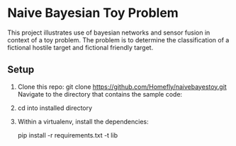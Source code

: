 # Naive Bayesian Toy Problem
This project illustrates use of bayesian networks and sensor fusion in context of a toy problem. The problem is to determine the classification of a fictional hostile target and fictional friendly target.

## Setup

1. Clone this repo:
 git clone https://github.com/Homefly/naivebayestoy.git
Navigate to the directory that contains the sample code:

2. cd into installed directory

3. Within a virtualenv, install the dependencies:
  
      pip install -r requirements.txt -t lib
